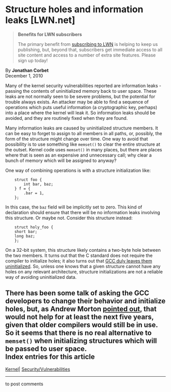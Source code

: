 # Structure holes and information leaks [LWN.net]

> **Benefits for LWN subscribers**
> 
> The primary benefit from [subscribing to LWN](/Promo/nst-nag5/subscribe) is helping to keep us publishing, but, beyond that, subscribers get immediate access to all site content and access to a number of extra site features. Please sign up today! 

By **Jonathan Corbet**  
December 1, 2010 

Many of the kernel security vulnerabilities reported are information leaks \- passing the contents of uninitialized memory back to user space. These leaks are not normally seen to be severe problems, but the potential for trouble always exists. An attacker may be able to find a sequence of operations which puts useful information (a cryptographic key, perhaps) into a place where the kernel will leak it. So information leaks should be avoided, and they are routinely fixed when they are found. 

Many information leaks are caused by uninitialized structure members. It can be easy to forget to assign to all members in all paths, or, possibly, the form of the structure might change over time. One way to avoid that possibility is to use something like `memset()` to clear the entire structure at the outset. Kernel code uses `memset()` in many places, but there are places where that is seen as an expensive and unnecessary call; why clear a bunch of memory which will be assigned to anyway? 

One way of combining operations is with a structure initialization like: 
    
    
        struct foo {
            int bar, baz;
        } f = {
        	.bar = 1,
        };
    

In this case, the `baz` field will be implicitly set to zero. This kind of declaration should ensure that there will be no information leaks involving this structure. Or maybe not. Consider this structure instead: 
    
    
        struct holy_foo {
    	short bar;
    	long baz;
        };
    

On a 32-bit system, this structure likely contains a two-byte hole between the two members. It turns out that the C standard does not require the compiler to initialize holes; it also turns out that [GCC duly leaves them uninitialized](/Articles/417994/). So, unless one knows that a given structure cannot have any holes on any relevant architecture, structure initializations are not a reliable way of avoiding uninitialized data. 

There has been some talk of asking the GCC developers to change their behavior and initialize holes, but, as Andrew Morton [pointed out](/Articles/417996/), that would not help for at least the next five years, given that older compilers would still be in use. So it seems that there is no real alternative to `memset()` when initializing structures which will be passed to user space.  
Index entries for this article  
---  
[Kernel](/Kernel/Index)| [Security/Vulnerabilities](/Kernel/Index#Security-Vulnerabilities)  
  


* * *

to post comments 
